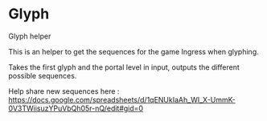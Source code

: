 # Glyph
Glyph helper

This is an helper to get the sequences for the game Ingress when glyphing.


Takes the first glyph and the portal level in input, outputs the different possible sequences.

Help share new sequences here :
https://docs.google.com/spreadsheets/d/1qENUkIaAh_WI_X-UmmK-0V3TWiisuzYPuVbQh05r-nQ/edit#gid=0

